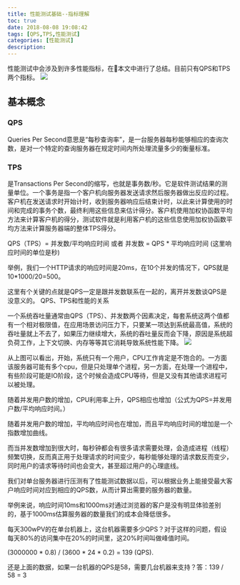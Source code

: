 ```yaml
---
title: 性能测试基础--指标理解
toc: true
date: 2018-08-08 19:08:42
tags: [QPS,TPS,性能测试]
categories: [性能测试]
description:
---
```

性能测试中会涉及到许多性能指标，在本文中进行了总结。目前只有QPS和TPS两个指标。
![](https://ws3.sinaimg.cn/large/0069RVTdly1fu2i7uawaaj30jg0amab4.jpg)
<!--more-->
## 基本概念

### QPS
Queries Per Second意思是“每秒查询率”，是一台服务器每秒能够相应的查询次数，是对一个特定的查询服务器在规定时间内所处理流量多少的衡量标准。

### TPS
是Transactions Per Second的缩写，也就是事务数/秒。它是软件测试结果的测量单位。一个事务是指一个客户机向服务器发送请求然后服务器做出反应的过程。客户机在发送请求时开始计时，收到服务器响应后结束计时，以此来计算使用的时间和完成的事务个数，最终利用这些信息来估计得分。客户机使用加权协函数平均方法来计算客户机的得分，测试软件就是利用客户机的这些信息使用加权协函数平均方法来计算服务器端的整体TPS得分。

QPS（TPS）= 并发数/平均响应时间 或者 并发数 = QPS * 平均响应时间 (这里响应时间的单位是秒)

举例，我们一个HTTP请求的响应时间是20ms，在10个并发的情况下，QPS就是10*1000/20=500。

这里有个关键的点就是QPS一定是跟并发数联系在一起的，离开并发数谈QPS是没意义的。
QPS、TPS和性能的关系

一个系统吞吐量通常由QPS（TPS）、并发数两个因素决定，每套系统这两个值都有一个相对极限值，在应用场景访问压力下，只要某一项达到系统最高值，系统的吞吐量就上不去了，如果压力继续增大，系统的吞吐量反而会下降，原因是系统超负荷工作，上下文切换、内存等等其它消耗导致系统性能下降。
![](https://ws3.sinaimg.cn/large/0069RVTdly1fu2i7uawaaj30jg0amab4.jpg)

从上图可以看出，开始，系统只有一个用户，CPU工作肯定是不饱合的。一方面该服务器可能有多个cpu，但是只处理单个进程，另一方面，在处理一个进程中，有些阶段可能是IO阶段，这个时候会造成CPU等待，但是又没有其他请求进程可以被处理。

随着并发用户数的增加，CPU利用率上升，QPS相应也增加（公式为QPS=并发用户数/平均响应时间。）

随着并发用户数的增加，平均响应时间也在增加，而且平均响应时间的增加是一个指数增加曲线。

而当并发数增加到很大时，每秒钟都会有很多请求需要处理，会造成进程（线程）频繁切换，反而真正用于处理请求的时间变少，每秒能够处理的请求数反而变少，同时用户的请求等待时间也会变大，甚至超过用户的心理底线。

我们对单台服务器进行压测有了性能测试数据以后，可以根据业务上能接受最大客户响应时间对应到相应的QPS数，从而计算出需要的服务器的数量。

举例来说，响应时间10ms和1000ms对通过浏览器的客户是没有明显体验差别的，基于1000ms估算服务器的数量我们的成本会降低很多。

每天300wPV的在单台机器上，这台机器需要多少QPS？对于这样的问题，假设每天80%的访问集中在20%的时间里，这20%时间叫做峰值时间。

(3000000 * 0.8) / (3600 * 24 * 0.2) = 139 (QPS).

还是上面的数据，如果一台机器的QPS是58，需要几台机器来支持？答：139 / 58 = 3